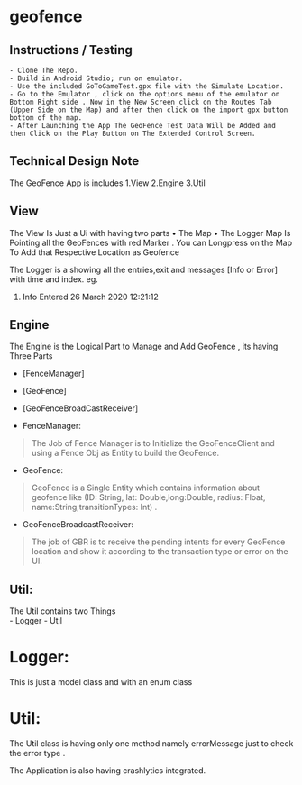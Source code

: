 # geofence

## Instructions / Testing
    - Clone The Repo.
    - Build in Android Studio; run on emulator.
    - Use the included GoToGameTest.gpx file with the Simulate Location.
    - Go to the Emulator , click on the options menu of the emulator on Bottom Right side . Now in the New Screen click on the Routes Tab (Upper Side on the Map) and after then click on the import gpx button bottom of the map.
    - After Launching the App The GeoFence Test Data Will be Added and then Click on the Play Button on The Extended Control Screen.


## Technical Design Note
The GeoFence App is includes 
1.View
2.Engine
3.Util

## View
The View Is Just a Ui with having two parts 
    • The Map
    • The Logger
Map Is Pointing all the GeoFences with red Marker .
You can Longpress on the Map To Add that Respective Location as Geofence

The Logger is a showing all the entries,exit and messages [Info or Error] with time and index.
eg.
1. Info Entered 26 March 2020 12:21:12

## Engine
The Engine is the Logical Part to Manage and Add GeoFence , its having Three Parts
- [FenceManager] 
- [GeoFence] 
- [GeoFenceBroadCastReceiver] 
  
- FenceManager:
> The Job of Fence Manager is to Initialize the GeoFenceClient and using a Fence Obj as Entity to build the GeoFence.
- GeoFence:
> GeoFence is a Single Entity which contains information about geofence
> like (ID: String, lat: Double,long:Double, radius: Float, name:String,transitionTypes: Int) . 
- GeoFenceBroadcastReceiver:
> The job of GBR is to receive the pending intents for every GeoFence location and show it according to the transaction type or error on the UI.

## Util:
The Util contains two Things  
    - Logger 
    - Util
# Logger:
This is just a model class and with an enum class 
# Util:
The Util class is having only one method namely errorMessage just to check the error type .


The Application is also having crashlytics integrated.
